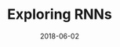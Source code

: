 ---
layout: post
size: 4
group: data
title: Exploring RNNs
summary: Using Recurrent Neural Networks for Stock Price Prediction and Text Generation
role: Artificial Intelligence and Machine Learning
project-url: https://akshatamohanty.github.io/udacity-ai-nanodegree/project-06-aind2-rnn/RNN_project.html
date:   2018-06-02
categories: post
type: project
image: ./images/stockprice.jpg
tags: 
- rnn
- lstm
- keras
- AWS
---